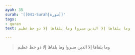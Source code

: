 ```yaml
---
ayah: 35
surah: '[[041-Surah|سورة]]'
tags:
- quran
text: وما يلقاها إلا الذين صبروا وما يلقاها إلا ذو حظ عظيم

---
```

> وما يلقاها إلا الذين صبروا وما يلقاها إلا ذو حظ عظيم

